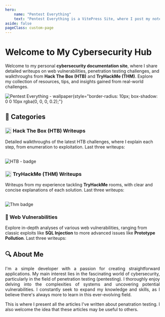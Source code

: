 ```yaml
---
hero:
    name: "Pentest Everything"
    text: "Pentest Everything is a VitePress Site, where I post my notes and writeups on various topics."
aside: false
pageClass: custom-page
---
```


<script setup>
    import LastHtbPosts from "../.vitepress/components/LastHtbPosts.vue";
    import LastThmPosts from "../.vitepress/components/LastThmPosts.vue";
    import LastVulnPosts from "../.vitepress/components/LastVulnPosts.vue";
</script>

# Welcome to My Cybersecurity Hub

Welcome to my personal **cybersecurity documentation site**, where I share detailed writeups on web vulnerabilities,
penetration testing challenges, and walkthroughs from **Hack The Box (HTB)** and **TryHackMe (THM)**. Explore my
collection of resources, tips, and insights gained from real-world challenges.

![Pentest Everything - wallpaper](/home-wallpaper.jpg){style="border-radius: 10px; box-shadow: 0 0 10px rgba(0, 0, 0, 0.2);"}

## 📂 Categories

### <div style='display: flex; align-items: center'><img src='/icon/htb.png' style='width: 20px; height: 20px; vertical-align: middle; margin-right: 5px;'/>Hack The Box (HTB) Writeups</div>

Detailed walkthroughs of the latest HTB challenges, where I explain each step, from enumeration to exploitation. Last
three writeups:

<LastHtbPosts />

<img src="https://www.hackthebox.eu/badge/image/585215" alt="HTB - badge" style="margin-top: 1rem;" />


[//]: # (_Learn more in the [HTB section]&#40;./hack-the-box/index.md&#41;._)

### <div style='display: flex; align-items: center'><img src='/icon/thm.png' style='width: 20px; height: 20px; vertical-align: middle; margin-right: 5px;'/>TryHackMe (THM) Writeups</div>

Writeups from my experience tackling **TryHackMe** rooms, with clear and concise explanations of each solution. Last
three writeups:

<LastThmPosts />

<img src="https://tryhackme-badges.s3.amazonaws.com/Rether.png" alt="Thm badge" style="margin-top: 1rem;" />

[//]: # (_Explore more in the [THM section]&#40;./thm/index.md&#41;._)

### 🔐 Web Vulnerabilities

Explore in-depth analyses of various web vulnerabilities, ranging from classic exploits like **SQL Injection** to more
advanced issues like **Prototype Pollution**. Last three writeups:

<LastVulnPosts />

[//]: # (_Discover more in the [Vulnerabilities section]&#40;/vulnerabilities/index&#41;._)

## 🔍 About Me

<p align="justify">
I'm a simple developer with a passion for creating straightforward applications. My main interest lies in the
fascinating world of cybersecurity, particularly in the field of penetration testing (pentesting). I thoroughly enjoy
delving into the complexities of systems and uncovering potential vulnerabilities. I constantly seek to expand my
knowledge and skills, as I believe there's always more to learn in this ever-evolving field.
</p>


<p align="justify">
This is where I present all the articles I've written about penatration testing. I also welcome the idea that these
articles may be useful to others.
</p>